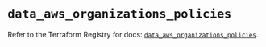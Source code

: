 # `data_aws_organizations_policies`

Refer to the Terraform Registry for docs: [`data_aws_organizations_policies`](https://registry.terraform.io/providers/hashicorp/aws/6.0.0/docs/data-sources/organizations_policies).
